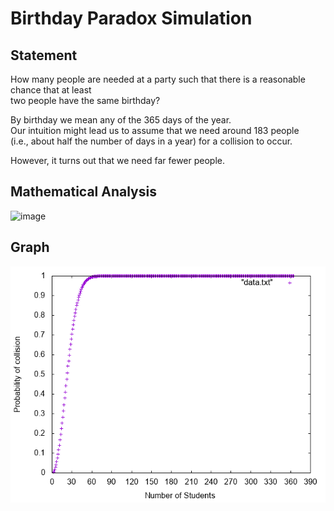 # Birthday Paradox Simulation

## Statement
How many people are needed at a party such that there is a reasonable chance that at least  
two people have the same birthday?  

By birthday we mean any of the 365 days of the year.  
Our intuition might lead us to assume that we need around 183 people  
(i.e., about half the number of days in a year) for a collision to occur.  

However, it turns out that we need far fewer people.  

## Mathematical Analysis
![image](https://tinyurl.com/ycfsd6wy)   


## Graph 
![image](https://github.com/vaithak/Birthday-Paradox-Simulation/blob/master/graph.png)  
